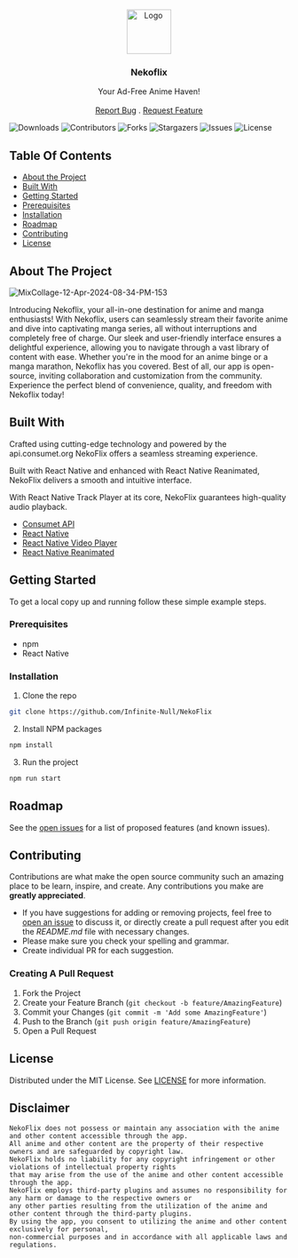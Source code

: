 <br/>
<p align="center">
<a href="https://nekoflix-landing-page.vercel.app/">
<img src="https://github.com/Infinite-Null/NekoFlix/assets/97950192/bea1eacd-491e-4cde-b3ce-153994240b02" alt="Logo" width="80" height="80">
</a>


<h3 align="center">Nekoflix</h3>

<p align="center">
Your Ad-Free Anime Haven!
<br/>
<br/>
<a href="https://github.com/Infinite-Null/NekoFlix/issues">Report Bug</a>
.
<a href="https://github.com/Infinite-Null/NekoFlix/issues">Request Feature</a>
</p>
</p>

![Downloads](https://img.shields.io/github/downloads/Infinite-Null/NekoFlix/total) ![Contributors](https://img.shields.io/github/contributors/Infinite-Null/NekoFlix?color=dark-green) ![Forks](https://img.shields.io/github/forks/Infinite-Null/NekoFlix?style=social) ![Stargazers](https://img.shields.io/github/stars/Infinite-Null/NekoFlix?style=social) ![Issues](https://img.shields.io/github/issues/Infinite-Null/NekoFlix) ![License](https://img.shields.io/github/license/Infinite-Null/NekoFlix)

## Table Of Contents

* [About the Project](#about-the-project)
* [Built With](#built-with)
* [Getting Started](#getting-started)
* [Prerequisites](#prerequisites)
* [Installation](#installation)
* [Roadmap](#roadmap)
* [Contributing](#contributing)
* [License](#license)

## About The Project

![MixCollage-12-Apr-2024-08-34-PM-153](https://github.com/Infinite-Null/NekoFlix/assets/97950192/1862e684-237b-453b-9a74-82c6e48366da)



Introducing Nekoflix, your all-in-one destination for anime and manga enthusiasts! With Nekoflix, users can seamlessly stream their favorite anime and dive into captivating manga series, all without interruptions and completely free of charge. Our sleek and user-friendly interface ensures a delightful experience, allowing you to navigate through a vast library of content with ease. Whether you're in the mood for an anime binge or a manga marathon, Nekoflix has you covered. Best of all, our app is open-source, inviting collaboration and customization from the community. Experience the perfect blend of convenience, quality, and freedom with Nekoflix today!

## Built With

Crafted using cutting-edge technology and powered by the api.consumet.org NekoFlix offers a seamless streaming experience.

Built with React Native and enhanced with React Native Reanimated, NekoFlix delivers a smooth and intuitive interface.

With React Native Track Player at its core, NekoFlix guarantees high-quality audio playback.

* [Consumet API](https://docs.consumet.org/)
* [React Native](https://reactnative.dev/)
* [React Native Video Player](https://www.npmjs.com/package/react-native-video-player)
* [React Native Reanimated](https://docs.swmansion.com/react-native-reanimated/)

## Getting Started

To get a local copy up and running follow these simple example steps.

### Prerequisites

* npm
* React Native

### Installation

1. Clone the repo

```sh
git clone https://github.com/Infinite-Null/NekoFlix
```

2. Install NPM packages

```sh
npm install
```

3. Run the project

```sh
npm run start
```


## Roadmap

See the [open issues](https://github.com/Infinite-Null/NekoFlix/issues) for a list of proposed features (and known issues).

## Contributing

Contributions are what make the open source community such an amazing place to be learn, inspire, and create. Any contributions you make are **greatly appreciated**.
* If you have suggestions for adding or removing projects, feel free to [open an issue](https://github.com/Infinite-Null/NekoFlix/issues/new) to discuss it, or directly create a pull request after you edit the *README.md* file with necessary changes.
* Please make sure you check your spelling and grammar.
* Create individual PR for each suggestion.

### Creating A Pull Request

1. Fork the Project
2. Create your Feature Branch (`git checkout -b feature/AmazingFeature`)
3. Commit your Changes (`git commit -m 'Add some AmazingFeature'`)
4. Push to the Branch (`git push origin feature/AmazingFeature`)
5. Open a Pull Request

## License

Distributed under the MIT License. See [LICENSE](https://github.com/Infinite-Null/NekoFlix/blob/main/LICENSE.md) for more information.

## Disclaimer

```
NekoFlix does not possess or maintain any association with the anime and other content accessible through the app.
All anime and other content are the property of their respective owners and are safeguarded by copyright law.
NekoFlix holds no liability for any copyright infringement or other violations of intellectual property rights
that may arise from the use of the anime and other content accessible through the app.
NekoFlix employs third-party plugins and assumes no responsibility for any harm or damage to the respective owners or
any other parties resulting from the utilization of the anime and other content through the third-party plugins.
By using the app, you consent to utilizing the anime and other content exclusively for personal,
non-commercial purposes and in accordance with all applicable laws and regulations.
```
